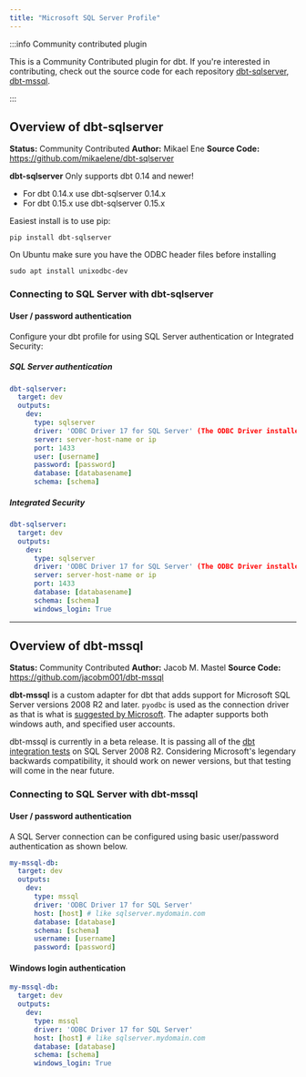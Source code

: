 ```yaml
---
title: "Microsoft SQL Server Profile"
---
```



:::info Community contributed plugin

This is a Community Contributed plugin for dbt. If you're interested in contributing, check out the source code for each repository [dbt-sqlserver](https://github.com/mikaelene/dbt-sqlserver), [dbt-mssql](https://github.com/jacobm001/dbt-mssql).

:::

## Overview of dbt-sqlserver
**Status:** Community Contributed
**Author:** Mikael Ene
**Source Code:** https://github.com/mikaelene/dbt-sqlserver

**dbt-sqlserver**
Only supports dbt 0.14 and newer!
- For dbt 0.14.x use dbt-sqlserver 0.14.x
- For dbt 0.15.x use dbt-sqlserver 0.15.x

Easiest install is to use pip:

    pip install dbt-sqlserver

On Ubuntu make sure you have the ODBC header files before installing

    sudo apt install unixodbc-dev

### Connecting to SQL Server with **dbt-sqlserver**

#### User / password authentication

Configure your dbt profile for using SQL Server authentication or Integrated Security:

##### SQL Server authentication
```yaml
dbt-sqlserver:
  target: dev
  outputs:
    dev:
      type: sqlserver
      driver: 'ODBC Driver 17 for SQL Server' (The ODBC Driver installed on your system)
      server: server-host-name or ip
      port: 1433
      user: [username]
      password: [password]
      database: [databasename]
      schema: [schema]
```

##### Integrated Security
```yaml
dbt-sqlserver:
  target: dev
  outputs:
    dev:
      type: sqlserver
      driver: 'ODBC Driver 17 for SQL Server' (The ODBC Driver installed on your system)
      server: server-host-name or ip
      port: 1433
      database: [databasename]
      schema: [schema]
      windows_login: True
```



------------------------------------------------------------

## Overview of dbt-mssql

**Status:** Community Contributed
**Author:** Jacob M. Mastel
**Source Code:** https://github.com/jacobm001/dbt-mssql

**dbt-mssql** is a custom adapter for dbt that adds support for Microsoft SQL Server versions 2008 R2 and later. `pyodbc` is used as the connection driver as that is what is [suggested by Microsoft](https://docs.microsoft.com/en-us/sql/connect/python/python-driver-for-sql-server). The adapter supports both windows auth, and specified user accounts.

dbt-mssql is currently in a beta release. It is passing all of the [dbt integration tests](https://github.com/fishtown-analytics/dbt-integration-tests/) on SQL Server 2008 R2. Considering Microsoft's legendary backwards compatibility, it should work on newer versions, but that testing will come in the near future.

### Connecting to SQL Server with **dbt-mssql**

#### User / password authentication

A SQL Server connection can be configured using basic user/password authentication as shown below.

<File name='profiles.yml'>

```yaml
my-mssql-db:
  target: dev
  outputs:
    dev:
      type: mssql
      driver: 'ODBC Driver 17 for SQL Server'
      host: [host] # like sqlserver.mydomain.com
      database: [database]
      schema: [schema]
      username: [username]
      password: [password]
```

</File>

#### Windows login authentication

<File name='profiles.yml'>

```yaml
my-mssql-db:
  target: dev
  outputs:
    dev:
      type: mssql
      driver: 'ODBC Driver 17 for SQL Server'
      host: [host] # like sqlserver.mydomain.com
      database: [database]
      schema: [schema]
      windows_login: True
```

</File>
